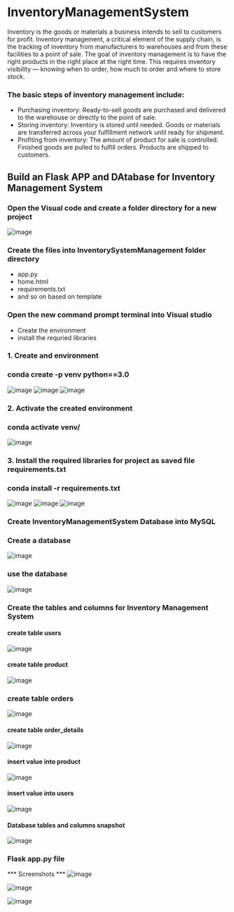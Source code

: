 # InventoryManagementSystem
Inventory is the goods or materials a business intends to sell to customers for profit. Inventory management, a critical element of the supply chain, is the tracking of inventory from manufacturers to warehouses and from these facilities to a point of sale. The goal of inventory management is to have the right products in the right place at the right time. This requires inventory visibility — knowing when to order, how much to order and where to store stock. 

### **The basic steps of inventory management include:**
 - Purchasing inventory: Ready-to-sell goods are purchased and delivered to the warehouse or directly to the point of sale.
 - Storing inventory: Inventory is stored until needed. Goods or materials are transferred across your fulfillment network until ready for shipment.
 - Profiting from inventory: The amount of product for sale is controlled. Finished goods are pulled to fulfill orders. Products are shipped to customers.

## Build an Flask APP and DAtabase for Inventory Management System

### Open the Visual code and create a folder directory for a new project
![image](https://github.com/hafeezbabar/InventoryManagementSystem/assets/55141069/e754ef91-534c-41f3-867b-5b204391a86b)

### Create the files into InventorySystemManagement folder directory
 - app.py
 - home.html
 - requirements.txt
 - and so on based on template 

### Open the new command prompt terminal into Visual studio
 - Create the environment
 - install the requried libraries

### 1. Create and environment 
### **conda create -p  venv python==3.0**
![image](https://github.com/hafeezbabar/InventoryManagementSystem/assets/55141069/52221502-e49f-4ed8-a455-4f80d1aad7ef)
![image](https://github.com/hafeezbabar/InventoryManagementSystem/assets/55141069/9f758037-51b4-4510-8c1b-7de5d1fc132e)
![image](https://github.com/hafeezbabar/InventoryManagementSystem/assets/55141069/d99a32d1-e7fe-4ef4-8745-328bfb99ce51)

### 2. Activate the created environment

### **conda activate venv/**

![image](https://github.com/hafeezbabar/InventoryManagementSystem/assets/55141069/ff3ee07c-2006-4e57-8bc1-0f3f285a8d31)

### 3. Install the required libraries for project as saved file requirements.txt
### **conda install -r requirements.txt**
![image](https://github.com/hafeezbabar/InventoryManagementSystem/assets/55141069/ba7ea3f4-46fe-4166-8ff3-4ec2e95b11c5)
![image](https://github.com/hafeezbabar/InventoryManagementSystem/assets/55141069/1045820a-1d20-4665-927d-9dca1f199954)
![image](https://github.com/hafeezbabar/InventoryManagementSystem/assets/55141069/bbed53b1-07c1-4e72-ac9e-9eb0ab14e77e)

### Create InventoryManagementSystem Database into MySQL

### **Create a database**
![image](https://github.com/hafeezbabar/InventoryManagementSystem/assets/55141069/a9f69436-93d5-4c89-9ea2-38e980dc2868)

### **use the database**
![image](https://github.com/hafeezbabar/InventoryManagementSystem/assets/55141069/8fe7af21-0de8-45bb-a8c0-21c0961ded44)

### **Create the tables and columns for Inventory Management System**

#### **create table users**
 ![image](https://github.com/hafeezbabar/InventoryManagementSystem/assets/55141069/f4a99da7-1e98-499f-8717-f00585aeb02e)

#### **create table product**
![image](https://github.com/hafeezbabar/InventoryManagementSystem/assets/55141069/14b84e08-f9ee-4cae-871f-102464d59abb)

### **create table orders**
![image](https://github.com/hafeezbabar/InventoryManagementSystem/assets/55141069/22065350-4c01-405b-8365-05417abee23a)

#### **create table order_details**
![image](https://github.com/hafeezbabar/InventoryManagementSystem/assets/55141069/aede0c54-d8a9-4591-bbbb-9a5423b60ab1)

#### **insert value into product**
![image](https://github.com/hafeezbabar/InventoryManagementSystem/assets/55141069/365529ad-3122-452f-994b-c3616ed32b8e)

#### **insert value into users**
![image](https://github.com/hafeezbabar/InventoryManagementSystem/assets/55141069/b7d6b880-34cf-4625-9f26-ca910aef4de6)

#### Database tables and columns snapshot
![image](https://github.com/hafeezbabar/InventoryManagementSystem/assets/55141069/e1d8f4b9-b191-4517-95b9-2a3c522bbb38)




### Flask  app.py file

*** Screenshots ***
![image](https://github.com/hafeezbabar/InventoryManagementSystem/assets/55141069/4b94e9c0-c221-4e98-82e8-4b9ddb88eb22)

![image](https://github.com/hafeezbabar/InventoryManagementSystem/assets/55141069/328c0685-d0d6-49a3-8d9d-0c30b07b31e8)

![image](https://github.com/hafeezbabar/InventoryManagementSystem/assets/55141069/05bad694-7756-43cb-a06c-2a2c5853d639)
